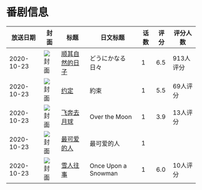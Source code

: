 # 番剧信息

|放送日期|封面|标题|日文标题|话数|评分|评分人数|
|---|---|---|---|---|---|---|
|2020-10-23|![封面](https://lain.bgm.tv/pic/cover/c/e0/61/294991_vmdVm.jpg)|[顺其自然的日子](https://bangumi.tv/subject/294991)|どうにかなる日々|1|6.5|913人评分|
|2020-10-23|![封面](https://lain.bgm.tv/pic/cover/c/c9/35/317620_rbSsk.jpg)|[约定](https://bangumi.tv/subject/317620)|約束|1|5.5|69人评分|
|2020-10-23|![封面](https://lain.bgm.tv/pic/cover/c/03/36/317884_Iggef.jpg)|[飞奔去月球](https://bangumi.tv/subject/317884)|Over the Moon|1|3.9|13人评分|
|2020-10-23|![封面](https://lain.bgm.tv/pic/cover/c/f8/53/437629_7Gz2R.jpg)|[最可爱的人](https://bangumi.tv/subject/437629)|最可爱的人|1|||
|2020-10-23|![封面](https://lain.bgm.tv/pic/cover/c/6a/dc/439585_kzeEF.jpg)|[雪人往事](https://bangumi.tv/subject/439585)|Once Upon a Snowman|1|6.0|10人评分|
